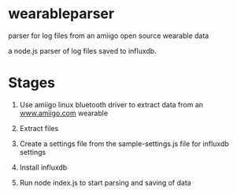 # wearableparser
parser for log files from an amiigo open source wearable data

a node.js parser of log files saved to influxdb.

Stages
======

1. Use amiigo linux bluetooth driver to extract data from an www.amiigo.com wearable

2. Extract files

3. Create a settings file from the sample-settings.js file for influxdb settings

4. Install influxdb

5. Run  node index.js  to start parsing and saving of data
